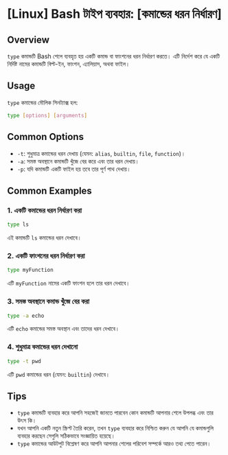 # [Linux] Bash টাইপ ব্যবহার: [কমান্ডের ধরন নির্ধারণ]

## Overview
`type` কমান্ডটি Bash শেলে ব্যবহৃত হয় একটি কমান্ড বা ফাংশনের ধরন নির্ধারণ করতে। এটি নির্দেশ করে যে একটি নির্দিষ্ট নামের কমান্ডটি বিল্ট-ইন, ফাংশন, এ্যালিয়াস, অথবা ফাইল।

## Usage
`type` কমান্ডের মৌলিক সিনট্যাক্স হল:

```bash
type [options] [arguments]
```

## Common Options
- `-t`: শুধুমাত্র কমান্ডের ধরন দেখায় (যেমন: `alias`, `builtin`, `file`, `function`)।
- `-a`: সমস্ত অবস্থানে কমান্ডটি খুঁজে বের করে এবং তার ধরন দেখায়।
- `-p`: যদি কমান্ডটি একটি ফাইল হয় তবে তার পূর্ণ পাথ দেখায়।

## Common Examples

### 1. একটি কমান্ডের ধরন নির্ধারণ করা
```bash
type ls
```
এই কমান্ডটি `ls` কমান্ডের ধরন দেখাবে।

### 2. একটি ফাংশনের ধরন নির্ধারণ করা
```bash
type myFunction
```
এটি `myFunction` নামের একটি ফাংশন হলে তার ধরন দেখাবে।

### 3. সমস্ত অবস্থানে কমান্ড খুঁজে বের করা
```bash
type -a echo
```
এটি `echo` কমান্ডের সমস্ত অবস্থান এবং তাদের ধরন দেখাবে।

### 4. শুধুমাত্র কমান্ডের ধরন দেখানো
```bash
type -t pwd
```
এটি `pwd` কমান্ডের ধরন (যেমন: `builtin`) দেখাবে।

## Tips
- `type` কমান্ডটি ব্যবহার করে আপনি সহজেই জানতে পারবেন কোন কমান্ডটি আপনার শেলে উপলব্ধ এবং তার উৎস কি।
- যখন আপনি একটি নতুন স্ক্রিপ্ট তৈরি করেন, তখন `type` ব্যবহার করে নিশ্চিত করুন যে আপনি যে কমান্ডগুলি ব্যবহার করছেন সেগুলি সঠিকভাবে সংজ্ঞায়িত হয়েছে।
- `type` কমান্ডের আউটপুট বিশ্লেষণ করে আপনি আপনার শেলের পরিবেশ সম্পর্কে আরও তথ্য পেতে পারেন।